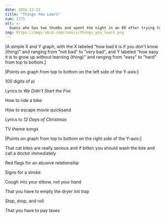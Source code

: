 ```yaml
---
date: 2016-12-21
title: "Things You Learn"
num: 1775
alt: >-
  Guess who has two thumbs and spent the night in an ER after trying to rescue a kitten that ran under his car at a stoplight and climbed up into the engine compartment? And, thanks to antibiotics, will continue having two thumbs? THIS GUY. (P.S. kitten is safe!)
img: https://imgs.xkcd.com/comics/things_you_learn.png
---
```

[A simple X and Y graph, with the X labeled "how bad it is if you don't know {thing}" and ranging from "not bad" to "very bad", and Y labeled "how easy it is to grow up without learning {thing}" and ranging from "easy" to "hard" from top to bottom.]

[Points on graph from top to bottom on the left side of the Y-axis:]

100 digits of pi

Lyrics to *We Didn't Start the Fire*

How to ride a bike

How to escape movie quicksand

Lyrics to *12 Days of Christmas*

TV theme songs

[Points on graph from top to bottom on the right side of the Y-axis:]

That cat bites are really serious and if bitten you should wash the bite and call a doctor immediately

Red flags for an abusive relationship

Signs for a stroke

Cough into your elbow, not your hand

That you have to empty the dryer lint trap

Stop, drop, and roll

That you have to pay taxes